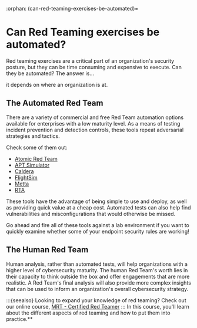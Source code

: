 :orphan:
(can-red-teaming-exercises-be-automated)=

# Can Red Teaming exercises be automated?

Red teaming exercises are a critical part of an organization's security posture, but they can be time consuming and expensive to execute. Can they be automated? The answer is...

it depends on where an organization is at.

## The Automated Red Team

There are a variety of commercial and free Red Team automation options available for enterprises with a low maturity level. As a means of testing incident prevention and detection controls, these tools repeat adversarial strategies and tactics.

Check some of them out:

- [Atomic Red Team](https://atomicredteam.io/)
- [APT Simulator](https://github.com/NextronSystems/APTSimulator)
- [Caldera](https://github.com/mitre/caldera)
- [FlightSim](https://github.com/alphasoc/flightsim)
- [Metta](https://github.com/uber-common/metta)
- [RTA](https://github.com/endgameinc/RTA)

These tools have the advantage of being simple to use and deploy, as well as providing quick value at a cheap cost. Automated tests can also help find vulnerabilities and misconfigurations that would otherwise be missed.

Go ahead and fire all of these tools against a lab environment if you want to quickly examine whether some of your endpoint security rules are working!

## The Human Red Team

Human analysis, rather than automated tests, will help organizations with a higher level of cybersecurity maturity. The human Red Team's worth lies in their capacity to think outside the box and offer engagements that are more realistic. A Red Team's final analysis will also provide more complex insights that can be used to inform an organization's overall cybersecurity strategy.

:::{seealso}
Looking to expand your knowledge of red teaming? Check out our online course, [MRT - Certified Red Teamer](https://www.mosse-institute.com/certifications/mrt-certified-red-teamer.html)
::: In this course, you'll learn about the different aspects of red teaming and how to put them into practice.**
